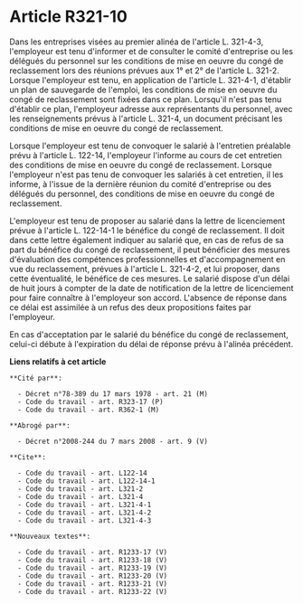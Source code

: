 # Article R321-10

Dans les entreprises visées au premier alinéa de l'article L. 321-4-3, l'employeur est tenu d'informer et de consulter le
comité d'entreprise ou les délégués du personnel sur les conditions de mise en oeuvre du congé de reclassement lors des
réunions prévues aux 1° et 2° de l'article L. 321-2. Lorsque l'employeur est tenu, en application de l'article L. 321-4-1,
d'établir un plan de sauvegarde de l'emploi, les conditions de mise en oeuvre du congé de reclassement sont fixées dans ce
plan. Lorsqu'il n'est pas tenu d'établir ce plan, l'employeur adresse aux représentants du personnel, avec les renseignements
prévus à l'article L. 321-4, un document précisant les conditions de mise en oeuvre du congé de reclassement.

Lorsque l'employeur est tenu de convoquer le salarié à l'entretien préalable prévu à l'article L. 122-14, l'employeur
l'informe au cours de cet entretien des conditions de mise en oeuvre du congé de reclassement. Lorsque l'employeur n'est pas
tenu de convoquer les salariés à cet entretien, il les informe, à l'issue de la dernière réunion du comité d'entreprise ou
des délégués du personnel, des conditions de mise en oeuvre du congé de reclassement.

L'employeur est tenu de proposer au salarié dans la lettre de licenciement prévue à l'article L. 122-14-1 le bénéfice du
congé de reclassement. Il doit dans cette lettre également indiquer au salarié que, en cas de refus de sa part du bénéfice du
congé de reclassement, il peut bénéficier des mesures d'évaluation des compétences professionnelles et d'accompagnement en
vue du reclassement, prévues à l'article L. 321-4-2, et lui proposer, dans cette éventualité, le bénéfice de ces mesures. Le
salarié dispose d'un délai de huit jours à compter de la date de notification de la lettre de licenciement pour faire
connaître à l'employeur son accord. L'absence de réponse dans ce délai est assimilée à un refus des deux propositions faites
par l'employeur.

En cas d'acceptation par le salarié du bénéfice du congé de reclassement, celui-ci débute à l'expiration du délai de réponse
prévu à l'alinéa précédent.

**Liens relatifs à cet article**

	**Cité par**:

	  - Décret n°78-389 du 17 mars 1978 - art. 21 (M)
	  - Code du travail - art. R323-17 (P)
	  - Code du travail - art. R362-1 (M)

	**Abrogé par**:

	  - Décret n°2008-244 du 7 mars 2008 - art. 9 (V)

	**Cite**:

	  - Code du travail - art. L122-14
	  - Code du travail - art. L122-14-1
	  - Code du travail - art. L321-2
	  - Code du travail - art. L321-4
	  - Code du travail - art. L321-4-1
	  - Code du travail - art. L321-4-2
	  - Code du travail - art. L321-4-3

	**Nouveaux textes**:

	  - Code du travail - art. R1233-17 (V)
	  - Code du travail - art. R1233-18 (V)
	  - Code du travail - art. R1233-19 (V)
	  - Code du travail - art. R1233-20 (V)
	  - Code du travail - art. R1233-21 (V)
	  - Code du travail - art. R1233-22 (V)
